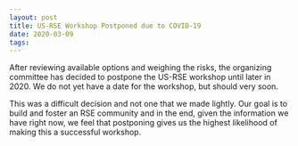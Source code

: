 ```yaml
---
layout: post
title: US-RSE Workshop Postponed due to COVID-19
date: 2020-03-09
tags:
---
```




After reviewing available options and weighing the risks, the
organizing committee has decided to postpone the US-RSE workshop until
later in 2020.  We do not yet have a date for the workshop, but should
very soon.


This was a difficult decision and not one that we made lightly.  Our
goal is to build and foster an RSE community and in the end, given the
information we have right now, we feel that postponing gives us the
highest likelihood of making this a successful workshop.


